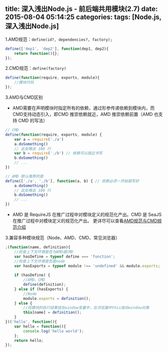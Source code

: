 title: 深入浅出Node.js - 前后端共用模块(2.7)
date: 2015-08-04 05:14:25
categories:
tags: [Node.js, 深入浅出Node.js]
---

1.AMD规范：`define(id?, dependencies?, factory);`

```javascript
define(['dep1', 'dep2'], function(dep1, dep2){
    return function(){};
});

```

2.CMD规范：`define(factory)`
```javascript
define(function(require, exports, module){
    //模块代码
});

```

3.AMD与CMD区别
- AMD需要在声明模块时指定所有的依赖，通过形参传递依赖到模块内，而CMD支持动态引入，即CMD 推崇依赖就近，AMD 推崇依赖前置（AMD 也支持 CMD 的写法）
```javascript
// CMD
define(function(require, exports, module) {
    var a = require('./a')
    a.doSomething()
    // 此处略去 100 行
    var b = require('./b') // 依赖可以就近书写
    b.doSomething()
    // ...
})

// AMD 默认推荐的是
define(['./a', './b'], function(a, b) { // 依赖必须一开始就写好
    a.doSomething()
    // 此处略去 100 行
    b.doSomething()
    // ...
})
```
- AMD 是 RequireJS 在推广过程中对模块定义的规范化产出。CMD 是 SeaJS 在推广过程中对模块定义的规范化产出。
更详尽可以查看[AMD规范与CMD规范介绍](http://blog.chinaunix.net/uid-26672038-id-4112229.html)

3.兼容多种模块规范（Node、AMD、CMD、常见浏览器）
```javascript
;(function(name, definition){
    //检查上下文环境是否为AMD或CMD
    var hasDefine = typeof define === 'function';
    //检查上下文环境是否是node
    var hasExports = typeof module !== 'undefined' && module.exports;
    
    if (hasDefine) {
        //AMD、CMD
        define(definition);
    } else if (hasExports) {
        //Node
        module.exports = definition();
    } else {
        //将模块的执行结果挂在window变量中，在浏览器中this指向window对象
        this[name] = definition();
    }
})('hello', function(){
    var hello = function(){
        console.log('hello world');
    };
    return hello;
});
```